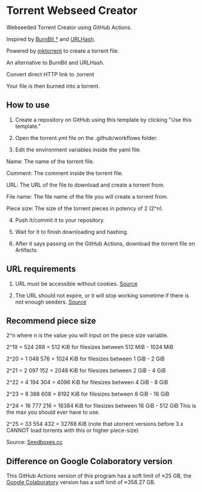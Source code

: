 # Torrent Webseed Creator
Webseeded Torrent Creator using GitHub Actions.

Inspired by [BurnBit †](https://web.archive.org/web/20160304022643/http://burnbit.com/) and [URLHash](http://www.urlhash.com/).

Powered by [mktorrent](https://github.com/Rudde/mktorrent) to create a torrent file.

An alternative to BurnBit and URLHash.

Convert direct HTTP link to .torrent

Your file is then burned into a torrent.

## How to use
1. Create a repository on GitHub using this template by clicking "Use this template."

2. Open the torrent.yml file on the .github/workflows folder.

3. Edit the environment variables inside the yaml file.

Name: The name of the torrent file.

Comment: The comment inside the torrent file.

URL: The URL of the file to download and create a torrent from.

File name: The file name of the file you will create a torrent from.

Piece size: The size of the torrent pieces in potency of 2 (2^n).

4. Push it/commit it to your repository.

5. Wait for it to finish downloading and hashing.

6. After it says passing on the GitHub Actions, download the torrent file on Artifacts.

## URL requirements
1. URL must be accessible without cookies. [Source](http://www.urlhash.com/)

2. The URL should not expire, or it will stop working sometime if there is not enough seeders. [Source](https://web.archive.org/web/20160310075751/http://burnbit.com/faq#httpseeds)

## Recommend piece size
2^n where n is the value you will input on the piece size variable.

2^19 = 524 288 = 512 KiB for filesizes between 512 MiB - 1024 MiB

2^20 = 1 048 576 = 1024 KiB for filesizes between 1 GiB - 2 GiB

2^21 = 2 097 152 = 2048 KiB for filesizes between 2 GiB - 4 GiB

2^22 = 4 194 304 = 4096 KiB for filesizes between 4 GiB - 8 GiB

2^23 = 8 388 608 = 8192 KiB for filesizes between 8 GiB - 16 GiB

2^24 = 16 777 216 = 16384 KiB for filesizes between 16 GiB - 512 GiB This is the max you should ever have to use.

2^25 = 33 554 432 = 32768 KiB (note that utorrent versions before 3.x CANNOT load torrents with this or higher piece-size)

Source: [Seedboxes.cc](https://seedboxes.helpjuice.com/How-to/128173-how-to-create-a-torrent-via-the-command-line)

## Difference on Google Colaboratory version
This GitHub Actions version of this program has a soft limit of ≈25 GB, the [Google Colaboratory](https://github.com/AnimMouse/torrent-webseed-creator-colab) version has a soft limit of ≈358.27 GB.